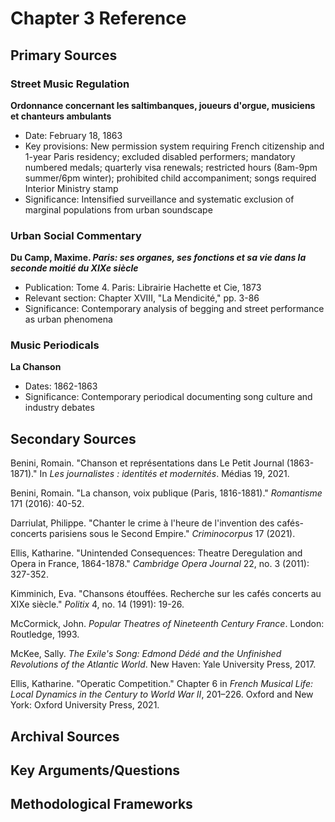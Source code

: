 # Chapter 3 Reference

## Primary Sources

### Street Music Regulation

**Ordonnance concernant les saltimbanques, joueurs d'orgue, musiciens et chanteurs ambulants**

- Date: February 18, 1863
- Key provisions: New permission system requiring French citizenship and 1-year Paris residency; excluded disabled performers; mandatory numbered medals; quarterly visa renewals; restricted hours (8am-9pm summer/6pm winter); prohibited child accompaniment; songs required Interior Ministry stamp
- Significance: Intensified surveillance and systematic exclusion of marginal populations from urban soundscape

### Urban Social Commentary

**Du Camp, Maxime. *Paris: ses organes, ses fonctions et sa vie dans la seconde moitié du XIXe siècle***

- Publication: Tome 4. Paris: Librairie Hachette et Cie, 1873
- Relevant section: Chapter XVIII, "La Mendicité," pp. 3-86
- Significance: Contemporary analysis of begging and street performance as urban phenomena

### Music Periodicals

**La Chanson**

- Dates: 1862-1863
- Significance: Contemporary periodical documenting song culture and industry debates

## Secondary Sources

Benini, Romain. "Chanson et représentations dans Le Petit Journal (1863-1871)." In *Les journalistes : identités et modernités*. Médias 19, 2021.

Benini, Romain. "La chanson, voix publique (Paris, 1816-1881)." *Romantisme* 171 (2016): 40-52.

Darriulat, Philippe. "Chanter le crime à l'heure de l'invention des cafés-concerts parisiens sous le Second Empire." *Criminocorpus* 17 (2021).

Ellis, Katharine. "Unintended Consequences: Theatre Deregulation and Opera in France, 1864-1878." *Cambridge Opera Journal* 22, no. 3 (2011): 327-352.

Kimminich, Eva. "Chansons étouffées. Recherche sur les cafés concerts au XIXe siècle." *Politix* 4, no. 14 (1991): 19-26.

McCormick, John. *Popular Theatres of Nineteenth Century France*. London: Routledge, 1993.

McKee, Sally. *The Exile's Song: Edmond Dédé and the Unfinished Revolutions of the Atlantic World*. New Haven: Yale University Press, 2017.

Ellis, Katharine. "Operatic Competition." Chapter 6 in *French Musical Life: Local Dynamics in the Century to World War II*, 201–226. Oxford and New York: Oxford University Press, 2021.

## Archival Sources

## Key Arguments/Questions

## Methodological Frameworks